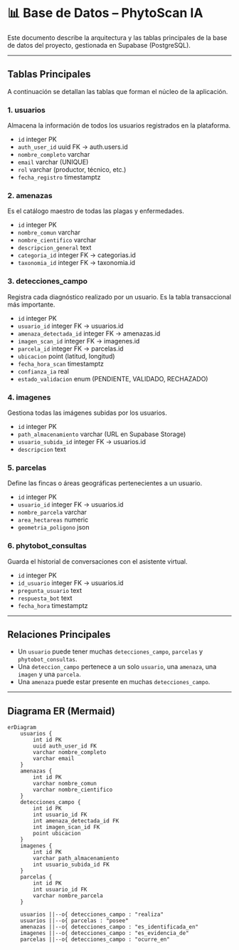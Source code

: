 # 📊 Base de Datos – PhytoScan IA

Este documento describe la arquitectura y las tablas principales de la base de datos del proyecto, gestionada en Supabase (PostgreSQL).

---

## Tablas Principales

A continuación se detallan las tablas que forman el núcleo de la aplicación.

### 1. usuarios
Almacena la información de todos los usuarios registrados en la plataforma.
- `id` integer PK
- `auth_user_id` uuid FK → auth.users.id
- `nombre_completo` varchar
- `email` varchar (UNIQUE)
- `rol` varchar (productor, técnico, etc.)
- `fecha_registro` timestamptz

### 2. amenazas
Es el catálogo maestro de todas las plagas y enfermedades.
- `id` integer PK
- `nombre_comun` varchar
- `nombre_cientifico` varchar
- `descripcion_general` text
- `categoria_id` integer FK → categorias.id
- `taxonomia_id` integer FK → taxonomia.id

### 3. detecciones_campo
Registra cada diagnóstico realizado por un usuario. Es la tabla transaccional más importante.
- `id` integer PK
- `usuario_id` integer FK → usuarios.id
- `amenaza_detectada_id` integer FK → amenazas.id
- `imagen_scan_id` integer FK → imagenes.id
- `parcela_id` integer FK → parcelas.id
- `ubicacion` point (latitud, longitud)
- `fecha_hora_scan` timestamptz
- `confianza_ia` real
- `estado_validacion` enum (PENDIENTE, VALIDADO, RECHAZADO)

### 4. imagenes
Gestiona todas las imágenes subidas por los usuarios.
- `id` integer PK
- `path_almacenamiento` varchar (URL en Supabase Storage)
- `usuario_subida_id` integer FK → usuarios.id
- `descripcion` text

### 5. parcelas
Define las fincas o áreas geográficas pertenecientes a un usuario.
- `id` integer PK
- `usuario_id` integer FK → usuarios.id
- `nombre_parcela` varchar
- `area_hectareas` numeric
- `geometria_poligono` json

### 6. phytobot_consultas
Guarda el historial de conversaciones con el asistente virtual.
- `id` integer PK
- `id_usuario` integer FK → usuarios.id
- `pregunta_usuario` text
- `respuesta_bot` text
- `fecha_hora` timestamptz

---

## Relaciones Principales
- Un `usuario` puede tener muchas `detecciones_campo`, `parcelas` y `phytobot_consultas`.
- Una `deteccion_campo` pertenece a un solo `usuario`, una `amenaza`, una `imagen` y una `parcela`.
- Una `amenaza` puede estar presente en muchas `detecciones_campo`.

---

## Diagrama ER (Mermaid)

```mermaid
erDiagram
    usuarios {
        int id PK
        uuid auth_user_id FK
        varchar nombre_completo
        varchar email
    }
    amenazas {
        int id PK
        varchar nombre_comun
        varchar nombre_cientifico
    }
    detecciones_campo {
        int id PK
        int usuario_id FK
        int amenaza_detectada_id FK
        int imagen_scan_id FK
        point ubicacion
    }
    imagenes {
        int id PK
        varchar path_almacenamiento
        int usuario_subida_id FK
    }
    parcelas {
        int id PK
        int usuario_id FK
        varchar nombre_parcela
    }

    usuarios ||--o{ detecciones_campo : "realiza"
    usuarios ||--o{ parcelas : "posee"
    amenazas ||--o{ detecciones_campo : "es_identificada_en"
    imagenes ||--o{ detecciones_campo : "es_evidencia_de"
    parcelas ||--o{ detecciones_campo : "ocurre_en"